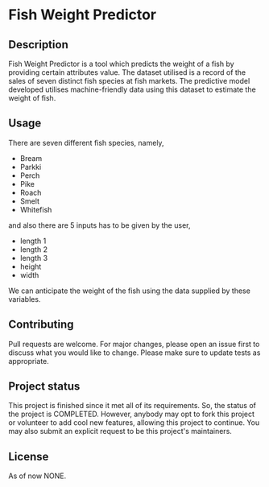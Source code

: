 # Fish Weight Predictor
## Description
Fish Weight Predictor is a tool which predicts the weight of a fish by providing certain attributes value. The dataset utilised is a record of the sales of seven distinct fish species at fish markets. The predictive model developed utilises machine-friendly data using this dataset to estimate the weight of fish.

## Usage
There are seven different fish species, namely,
* Bream
* Parkki
* Perch
* Pike
* Roach
* Smelt
* Whitefish

and also there are 5 inputs has to be given by the user,
* length 1
* length 2
* length 3
* height
* width

We can anticipate the weight of the fish using the data supplied by these variables.

## Contributing
Pull requests are welcome. For major changes, please open an issue first to discuss what you would like to change.
Please make sure to update tests as appropriate.

## Project status
This project is finished since it met all of its requirements. So, the status of the project is COMPLETED. However, anybody may opt to fork this project or volunteer to add cool new features, allowing this project to continue. You may also submit an explicit request to be this project's maintainers.

## License
As of now NONE.